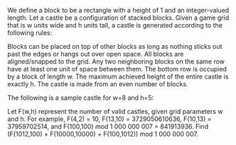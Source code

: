 
We define a block to be a rectangle with a height of 1 and an integer-valued length. Let a castle be a configuration of stacked blocks.
Given a game grid that is w units wide and h units tall, a castle is generated according to the following rules:

Blocks can be placed on top of other blocks as long as nothing sticks out past the edges or hangs out over open space.
All blocks are aligned/snapped to the grid.
Any two neighboring blocks on the same row have at least one unit of space between them.
The bottom row is occupied by a block of length w.
The maximum achieved height of the entire castle is exactly h.
The castle is made from an even number of blocks.

The following is a sample castle for w=8 and h=5:

Let F(w,h) represent the number of valid castles, given grid parameters w and h.
For example, F(4,2) = 10, F(13,10) = 3729050610636, F(10,13) = 37959702514, and F(100,100) mod 1 000 000 007 = 841913936.
Find (F(1012,100) + F(10000,10000) + F(100,1012)) mod 1 000 000 007.
